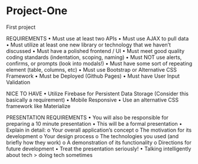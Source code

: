 # Project-One
First project

REQUIREMENTS
•  Must use at least two APIs
•  Must use AJAX to pull data
•  Must utilize at least one new library or technology that we haven’t discussed
•  Must have a polished frontend / UI 
•  Must meet good quality coding standards (indentation, scoping, naming)
•  Must NOT use alerts, confirms, or prompts (look into modals!)
•  Must have some sort of repeating element (table, columns, etc)
•  Must use Bootstrap or Alternative CSS Framework
•  Must be Deployed (Github Pages)
•  Must have User Input Validation 

NICE TO HAVE
•  Utilize Firebase for Persistent Data Storage (Consider this basically a requirement)
•  Mobile Responsive
•  Use an alternative CSS framework like Materialize

PRESENTATION REQUIREMENTS
•  You will also be responsible for preparing a 10 minute presentation
•  This will be a formal presentation
•  Explain in detail:
  o  Your overall application’s concept
  o  The motivation for its development
  o  Your design process
  o  The technologies you used (and briefly how they work)
  o  A demonstration of its functionality
  o  Directions for future development
•  Treat the presentation seriously! 
•  Talking intelligently about tech > doing tech sometimes
